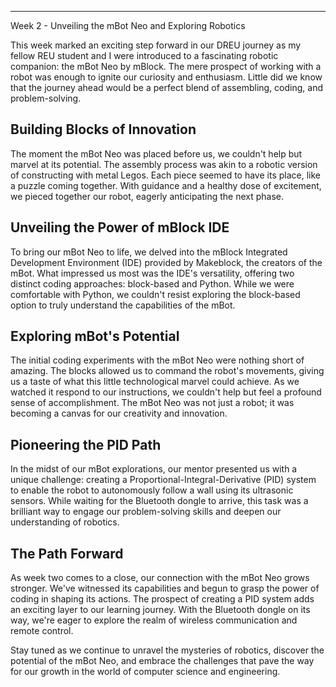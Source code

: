 ---
Week 2 - Unveiling the mBot Neo and Exploring Robotics

This week marked an exciting step forward in our DREU journey as my fellow REU student and I were introduced to a fascinating robotic companion: the mBot Neo by mBlock. The mere prospect of working with a robot was enough to ignite our curiosity and enthusiasm. Little did we know that the journey ahead would be a perfect blend of assembling, coding, and problem-solving.

## Building Blocks of Innovation

The moment the mBot Neo was placed before us, we couldn't help but marvel at its potential. The assembly process was akin to a robotic version of constructing with metal Legos. Each piece seemed to have its place, like a puzzle coming together. With guidance and a healthy dose of excitement, we pieced together our robot, eagerly anticipating the next phase.

## Unveiling the Power of mBlock IDE

To bring our mBot Neo to life, we delved into the mBlock Integrated Development Environment (IDE) provided by Makeblock, the creators of the mBot. What impressed us most was the IDE's versatility, offering two distinct coding approaches: block-based and Python. While we were comfortable with Python, we couldn't resist exploring the block-based option to truly understand the capabilities of the mBot.

## Exploring mBot's Potential

The initial coding experiments with the mBot Neo were nothing short of amazing. The blocks allowed us to command the robot's movements, giving us a taste of what this little technological marvel could achieve. As we watched it respond to our instructions, we couldn't help but feel a profound sense of accomplishment. The mBot Neo was not just a robot; it was becoming a canvas for our creativity and innovation.

## Pioneering the PID Path

In the midst of our mBot explorations, our mentor presented us with a unique challenge: creating a Proportional-Integral-Derivative (PID) system to enable the robot to autonomously follow a wall using its ultrasonic sensors. While waiting for the Bluetooth dongle to arrive, this task was a brilliant way to engage our problem-solving skills and deepen our understanding of robotics.

## The Path Forward

As week two comes to a close, our connection with the mBot Neo grows stronger. We've witnessed its capabilities and begun to grasp the power of coding in shaping its actions. The prospect of creating a PID system adds an exciting layer to our learning journey. With the Bluetooth dongle on its way, we're eager to explore the realm of wireless communication and remote control.

Stay tuned as we continue to unravel the mysteries of robotics, discover the potential of the mBot Neo, and embrace the challenges that pave the way for our growth in the world of computer science and engineering.
